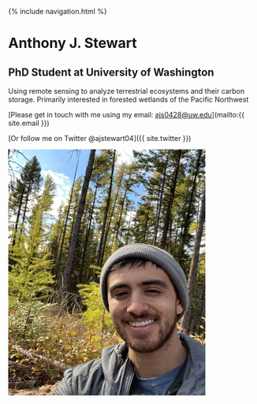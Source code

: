 {% include navigation.html %} 

# Anthony J. Stewart
## PhD Student at University of Washington
Using remote sensing to analyze terrestrial ecosystems and their carbon storage. Primarily interested in forested wetlands of the Pacific Northwest 

[Please get in touch with me using my email: ajs0428@uw.edu](mailto:{{ site.email }})

[Or follow me on Twitter @ajstewart04]({{ site.twitter }})

<img src="IMG_0034.JPG" width="400" height="500">
